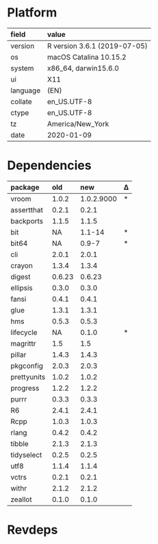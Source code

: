 # Platform

|field    |value                        |
|:--------|:----------------------------|
|version  |R version 3.6.1 (2019-07-05) |
|os       |macOS Catalina 10.15.2       |
|system   |x86_64, darwin15.6.0         |
|ui       |X11                          |
|language |(EN)                         |
|collate  |en_US.UTF-8                  |
|ctype    |en_US.UTF-8                  |
|tz       |America/New_York             |
|date     |2020-01-09                   |

# Dependencies

|package     |old    |new        |Δ  |
|:-----------|:------|:----------|:--|
|vroom       |1.0.2  |1.0.2.9000 |*  |
|assertthat  |0.2.1  |0.2.1      |   |
|backports   |1.1.5  |1.1.5      |   |
|bit         |NA     |1.1-14     |*  |
|bit64       |NA     |0.9-7      |*  |
|cli         |2.0.1  |2.0.1      |   |
|crayon      |1.3.4  |1.3.4      |   |
|digest      |0.6.23 |0.6.23     |   |
|ellipsis    |0.3.0  |0.3.0      |   |
|fansi       |0.4.1  |0.4.1      |   |
|glue        |1.3.1  |1.3.1      |   |
|hms         |0.5.3  |0.5.3      |   |
|lifecycle   |NA     |0.1.0      |*  |
|magrittr    |1.5    |1.5        |   |
|pillar      |1.4.3  |1.4.3      |   |
|pkgconfig   |2.0.3  |2.0.3      |   |
|prettyunits |1.0.2  |1.0.2      |   |
|progress    |1.2.2  |1.2.2      |   |
|purrr       |0.3.3  |0.3.3      |   |
|R6          |2.4.1  |2.4.1      |   |
|Rcpp        |1.0.3  |1.0.3      |   |
|rlang       |0.4.2  |0.4.2      |   |
|tibble      |2.1.3  |2.1.3      |   |
|tidyselect  |0.2.5  |0.2.5      |   |
|utf8        |1.1.4  |1.1.4      |   |
|vctrs       |0.2.1  |0.2.1      |   |
|withr       |2.1.2  |2.1.2      |   |
|zeallot     |0.1.0  |0.1.0      |   |

# Revdeps

